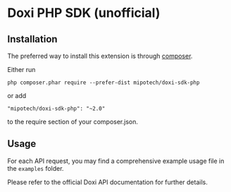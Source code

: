 # Doxi PHP SDK (unofficial)

## Installation

The preferred way to install this extension is through [composer](http://getcomposer.org/download/).

Either run

```
php composer.phar require --prefer-dist mipotech/doxi-sdk-php
```

or add

```
"mipotech/doxi-sdk-php": "~2.0"
```

to the require section of your composer.json.

## Usage

For each API request, you may find a comprehensive example usage file in the `examples` folder.

Please refer to the official Doxi API documentation for further details.
